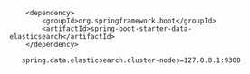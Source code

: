 <!--集成elasticsearch,进行文件索引-->
        <dependency>
            <groupId>org.springframework.boot</groupId>
            <artifactId>spring-boot-starter-data-elasticsearch</artifactId>
        </dependency>
        
       spring.data.elasticsearch.cluster-nodes=127.0.0.1:9300
